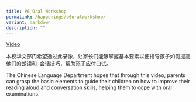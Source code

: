 ```yaml
---
title: P6 Oral Workshop
permalink: /happenings/p6oralworkshop/
variant: markdown
description: ""
---
```

[Video](https://drive.google.com/file/d/1jIwQRkKfvmitQeD-Fzpx32b-UtFRpQ35/view?usp=sharing)

本校华文部门希望通过此录像，让家长们能够掌握基本要素以便指导孩子如何提高他们的朗读和  会话技巧，帮助孩子应付口试。

The Chinese Language Department hopes that through this video, parents can grasp the basic elements to guide their children on how to improve their reading aloud and conversation skills, helping them to cope with oral examinations.